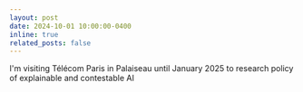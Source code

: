```yaml
---
layout: post
date: 2024-10-01 10:00:00-0400
inline: true
related_posts: false
---
```


I'm visiting Télécom Paris in Palaiseau until January 2025 to research policy of explainable and contestable AI
